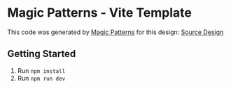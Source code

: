 # Magic Patterns - Vite Template

This code was generated by [Magic Patterns](https://magicpatterns.com) for this design: [Source Design](https://magicpatterns.com/c/g3wvxzz8f6wgw7gpkman8f)

## Getting Started

1. Run `npm install`
2. Run `npm run dev`
